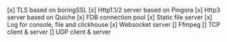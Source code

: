 [x] TLS based on boringSSL
[x] Http1.1/2 server based on Pingora
[x] Http3 server based on Quiche
[x] FDB connection pool
[x] Static file server
[x] Log for console, file and clickhouse
[x] Websocket server
[] Ffmpeg
[] TCP client & server
[] UDP client & server
